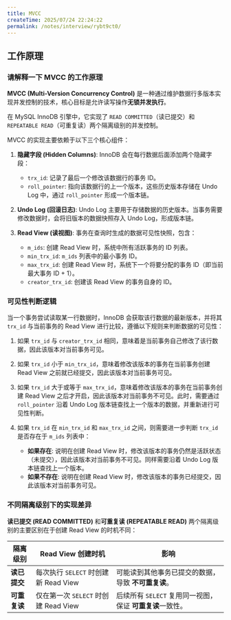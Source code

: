 ```yaml
---
title: MVCC
createTime: 2025/07/24 22:24:22
permalink: /notes/interview/rybt9ct0/
---
```

## 工作原理
### 请解释一下 MVCC 的工作原理

**MVCC (Multi-Version Concurrency Control)** 是一种通过维护数据行多版本实现并发控制的技术，核心目标是允许读写操作**无锁并发执行**。

在 MySQL InnoDB 引擎中，它实现了 `READ COMMITTED`（读已提交）和 `REPEATABLE READ`（可重复读）两个隔离级别的并发控制。

MVCC 的实现主要依赖于以下三个核心组件：

1. **隐藏字段 (Hidden Columns)**: InnoDB 会在每行数据后面添加两个隐藏字段：
    - `trx_id`: 记录了最后一个修改该数据行的事务 ID。
    - `roll_pointer`: 指向该数据行的上一个版本，这些历史版本存储在 Undo Log 中，通过 `roll_pointer` 形成一个版本链。
        
2. **Undo Log (回滚日志)**: Undo Log 主要用于存储数据的历史版本。当事务需要修改数据时，会将旧版本的数据快照存入 Undo Log，形成版本链。
    
3. **Read View (读视图)**: 事务在查询时生成的数据可见性快照，包含：
    - `m_ids`: 创建 Read View 时，系统中所有活跃事务的 ID 列表。
    - `min_trx_id`: `m_ids` 列表中的最小事务 ID。
    - `max_trx_id`: 创建 Read View 时，系统下一个将要分配的事务 ID（即当前最大事务 ID + 1）。
    - `creator_trx_id`: 创建该 Read View 的事务自身的 ID。

### 可见性判断逻辑

当一个事务尝试读取某一行数据时，InnoDB 会获取该行数据的最新版本，并将其 `trx_id` 与当前事务的 Read View 进行比较，遵循以下规则来判断数据的可见性：

1. 如果 `trx_id` 与 `creator_trx_id` 相同，意味着是当前事务自己修改了该行数据，因此该版本对当前事务可见。
    
2. 如果 `trx_id` 小于 `min_trx_id`，意味着修改该版本的事务在当前事务创建 Read View 之前就已经提交，因此该版本对当前事务可见。
    
3. 如果 `trx_id` 大于或等于 `max_trx_id`，意味着修改该版本的事务在当前事务创建 Read View 之后才开启，因此该版本对当前事务不可见。此时，需要通过 `roll_pointer` 沿着 Undo Log 版本链查找上一个版本的数据，并重新进行可见性判断。
    
4. 如果 `trx_id` 在 `min_trx_id` 和 `max_trx_id` 之间，则需要进一步判断 `trx_id` 是否存在于 `m_ids` 列表中：
    - **如果存在**: 说明在创建 Read View 时，修改该版本的事务仍然是活跃状态（未提交），因此该版本对当前事务不可见。同样需要沿着 Undo Log 版本链查找上一个版本。
    - **如果不存在**: 说明在创建 Read View 时，修改该版本的事务已经提交，因此该版本对当前事务可见。

### 不同隔离级别下的实现差异

**读已提交 (READ COMMITTED)** 和**可重复读 (REPEATABLE READ)** 两个隔离级别的主要区别在于创建 Read View 的时机不同：

| **隔离级别** | **Read View 创建时机**           | **影响**                               |
| -------- | ---------------------------- | ------------------------------------ |
| **读已提交** | 每次执行 `SELECT` 时创建新 Read View | 可能读到其他事务已提交的数据，导致 **不可重复读**。         |
| **可重复读** | 仅在第一次 `SELECT` 时创建 Read View | 后续所有 `SELECT` 复用同一视图，保证 **可重复读**一致性。 |
